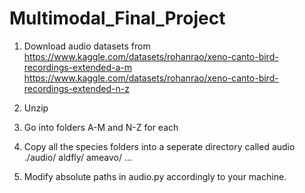 # Multimodal_Final_Project
1. Download audio datasets from
https://www.kaggle.com/datasets/rohanrao/xeno-canto-bird-recordings-extended-a-m
https://www.kaggle.com/datasets/rohanrao/xeno-canto-bird-recordings-extended-n-z

2. Unzip
3. Go into folders A-M and N-Z for each
4. Copy all the species folders into a seperate directory called audio
   ./audio/
      aldfly/
      ameavo/
      ...
      
5. Modify absolute paths in audio.py accordingly to your machine.
